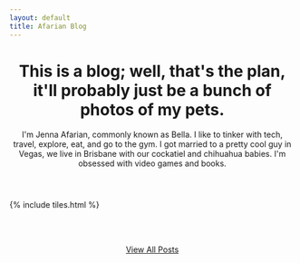 ```yaml
---
layout: default
title: Afarian Blog
---
```


<header>
<h1>This is a blog; well, that's the plan,<br>
it'll probably just be a bunch of photos of my pets.</h1>
<p>I'm Jenna Afarian, commonly known as Bella. I like to tinker with tech, travel, explore, eat, and go to the gym. I got married to a pretty cool guy in Vegas, we live in Brisbane with our cockatiel and chihuahua babies. I'm obsessed with video games and books.</p>
</header>

{% include tiles.html %}

<br><br>

<center><p><a href="{{ site.baseurl }}/all.html" class="logo">View All Posts</a></p></center>
